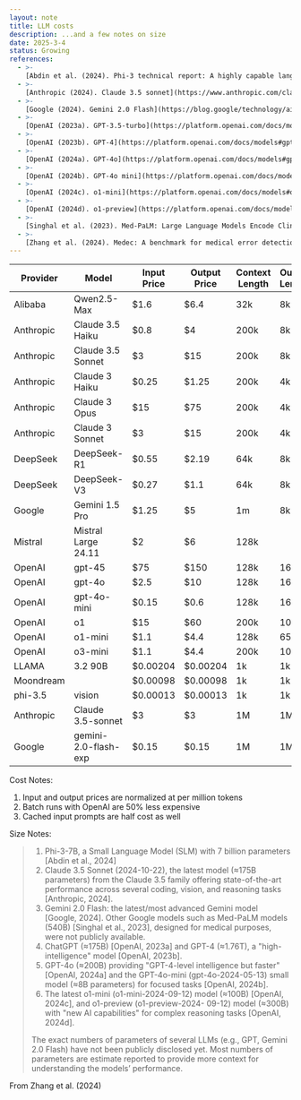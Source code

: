 ```yaml
---
layout: note
title: LLM costs
description: ...and a few notes on size
date: 2025-3-4
status: Growing
references:
  - >-
    [Abdin et al. (2024). Phi-3 technical report: A highly capable language model locally on your phone](https://arxiv.org/abs/2404.14219)
  - >-
    [Anthropic (2024). Claude 3.5 sonnet](https://www.anthropic.com/claude/sonnet)
  - >-
    [Google (2024). Gemini 2.0 Flash](https://blog.google/technology/ai/gemini-2-0/)
  - >-
    [OpenAI (2023a). GPT-3.5-turbo](https://platform.openai.com/docs/models#gpt-3-5-turbo)
  - >-
    [OpenAI (2023b). GPT-4](https://platform.openai.com/docs/models#gpt-4-turbo-and-gpt-4)
  - >-
    [OpenAI (2024a). GPT-4o](https://platform.openai.com/docs/models#gpt-4o)
  - >-
    [OpenAI (2024b). GPT-4o mini](https://platform.openai.com/docs/models#gpt-4o-mini)
  - >-
    [OpenAI (2024c). o1-mini](https://platform.openai.com/docs/models#o1)
  - >-
    [OpenAI (2024d). o1-preview](https://platform.openai.com/docs/models#o1-preview)
  - >-
    [Singhal et al. (2023). Med-PaLM: Large Language Models Encode Clinical Knowledge](https://arxiv.org/abs/2212.13138)
  - >-
    [Zhang et al. (2024). Medec: A benchmark for medical error detection and correction in clinical notes](https://arxiv.org/pdf/2412.19260)
---
```



| Provider  | Model               | Input Price | Output Price | Context Length | Output Length | Model Size |
|-----------|---------------------|-------------|--------------|----------------|---------------|------------|
| Alibaba   | Qwen2.5-Max         | $1.6        | $6.4         | 32k            | 8k            |            |
| Anthropic | Claude 3.5 Haiku    | $0.8        | $4           | 200k           | 8k            |            |
| Anthropic | Claude 3.5 Sonnet   | $3          | $15          | 200k           | 8k            | ≈175B      |
| Anthropic | Claude 3 Haiku      | $0.25       | $1.25        | 200k           | 4k            |            |
| Anthropic | Claude 3 Opus       | $15         | $75          | 200k           | 4k            |            |
| Anthropic | Claude 3 Sonnet     | $3          | $15          | 200k           | 4k            |            |
| DeepSeek  | DeepSeek-R1         | $0.55       | $2.19        | 64k            | 8k            |            |
| DeepSeek  | DeepSeek-V3         | $0.27       | $1.1         | 64k            | 8k            |            |
| Google    | Gemini 1.5 Pro      | $1.25       | $5           | 1m             | 8k            |            |
| Mistral   | Mistral Large 24.11 | $2          | $6           | 128k           |               |            |
| OpenAI    | gpt-45              | $75         | $150         | 128k           | 16k           | ≈200B      | 
| OpenAI    | gpt-4o              | $2.5        | $10          | 128k           | 16k           | ≈200B      |
| OpenAI    | gpt-4o-mini         | $0.15       | $0.6         | 128k           | 16k           | ≈8B        |
| OpenAI    | o1                  | $15         | $60          | 200k           | 100k          |            |
| OpenAI    | o1-mini             | $1.1        | $4.4         | 128k           | 65k           | ≈100B      |
| OpenAI    | o3-mini             | $1.1        | $4.4         | 200k           | 100k          |            |
| LLAMA     | 3.2 90B             | $0.00204    | $0.00204     | 1k             | 1k            |            |
| Moondream |                     | $0.00098    | $0.00098     | 1k             | 1k            |            |
| phi-3.5   | vision              | $0.00013    | $0.00013     | 1k             | 1k            |            |
| Anthropic | Claude 3.5-sonnet   | $3          | $3           | 1M             | 1M            |            |
| Google    | gemini-2.0-flash-exp| $0.15       | $0.15        | 1M             | 1M            |            |

Cost Notes:
1. Input and output prices are normalized at per million tokens
2. Batch runs with OpenAI are 50% less expensive
3. Cached input prompts are half cost as well

Size Notes:
> 1. Phi-3-7B, a Small Language Model (SLM) with 7 billion parameters [Abdin et al., 2024]
> 2. Claude 3.5 Sonnet (2024-10-22), the latest model (≈175B parameters) from the Claude 3.5 family offering
>    state-of-the-art performance across several coding, vision, and reasoning tasks [Anthropic, 2024].
> 3. Gemini 2.0 Flash: the latest/most advanced Gemini model [Google, 2024]. Other Google models such as
>    Med-PaLM models (540B) [Singhal et al., 2023], designed for medical purposes, were not publicly available.
> 4. ChatGPT (≈175B) [OpenAI, 2023a] and GPT-4 (≈1.76T), a "high-intelligence" model [OpenAI, 2023b].
> 5. GPT-4o (≈200B) providing "GPT-4-level intelligence but faster" [OpenAI, 2024a] and the GPT-4o-mini
>    (gpt-4o-2024-05-13) small model (≈8B parameters) for focused tasks [OpenAI, 2024b].
> 6. The latest o1-mini (o1-mini-2024-09-12) model (≈100B) [OpenAI, 2024c], and o1-preview (o1-preview-2024-
>    09-12) model (≈300B) with "new AI capabilities" for complex reasoning tasks [OpenAI, 2024d]. 
> 
> The exact numbers of parameters of several LLMs (e.g., GPT, Gemini 2.0 Flash) have not been publicly disclosed yet.
> Most numbers of parameters are estimate reported to provide more context for understanding the models’ performance.

From Zhang et al. (2024)
